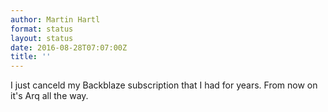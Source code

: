 ```yaml
---
author: Martin Hartl
format: status
layout: status
date: 2016-08-28T07:07:00Z
title: ''
---
```


I just canceld my Backblaze subscription that I had for years. From now on it's Arq all the way.
